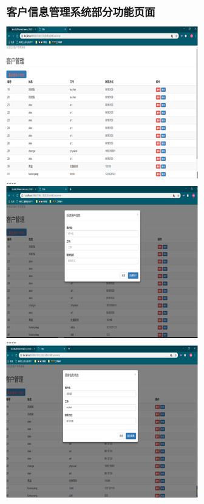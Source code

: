 # 客户信息管理系统部分功能页面

<img src="https://github.com/fuxiaoyangAlex/JavaEE/blob/master/picture/MAVEN_CRUD/AllCustomer.png" width=850 height=400>
----
<img src="https://github.com/fuxiaoyangAlex/JavaEE/blob/master/picture/MAVEN_CRUD/creatCustomer.png" width=850 height=400>
----
<img src="https://github.com/fuxiaoyangAlex/JavaEE/blob/master/picture/MAVEN_CRUD/updateCustomer.png" widht=850 height=400>
